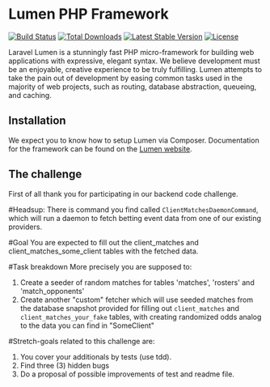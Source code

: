 # Lumen PHP Framework

[![Build Status](https://travis-ci.org/laravel/lumen-framework.svg)](https://travis-ci.org/laravel/lumen-framework)
[![Total Downloads](https://poser.pugx.org/laravel/lumen-framework/d/total.svg)](https://packagist.org/packages/laravel/lumen-framework)
[![Latest Stable Version](https://poser.pugx.org/laravel/lumen-framework/v/stable.svg)](https://packagist.org/packages/laravel/lumen-framework)
[![License](https://poser.pugx.org/laravel/lumen-framework/license.svg)](https://packagist.org/packages/laravel/lumen-framework)

Laravel Lumen is a stunningly fast PHP micro-framework for building web applications with expressive, elegant syntax. We believe development must be an enjoyable, creative experience to be truly fulfilling. Lumen attempts to take the pain out of development by easing common tasks used in the majority of web projects, such as routing, database abstraction, queueing, and caching.

## Installation

We expect you to know how to setup Lumen via Composer. Documentation for the framework can be found on the [Lumen website](https://lumen.laravel.com/docs).

## The challenge

First of all thank you for participating in our backend code challenge.

#Headsup:
There is command you find called `ClientMatchesDaemonCommand`, which will run a daemon to fetch betting event data from one of our existing providers.

#Goal
You are expected to fill out the client_matches  and client_matches_some_client tables with the fetched data.

#Task breakdown
More precisely you are supposed to:

1. Create a seeder of random matches for tables 'matches', 'rosters' and 'match_opponents'
2. Create another "custom" fetcher which will use seeded matches from the database snapshot provided for filling out `client_matches` and `client_matches_your_fake` tables, with creating randomized odds analog to the data you can find in "SomeClient"

#Stretch-goals related to this challenge are:
1. You cover your additionals by tests (use tdd).
2. Find three (3) hidden bugs
3. Do a proposal of possible improvements of test and readme file.

